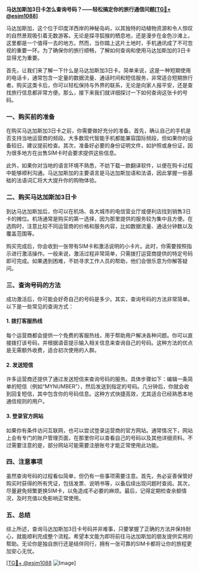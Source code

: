 **马达加斯加3日卡怎么查询号码？——轻松搞定你的旅行通信问题[[TG💪+ @esim1088](https://t.me/s/esim1088)]**

马达加斯加，这个位于印度洋西岸的神秘岛屿，以其独特的动植物资源和令人惊叹的自然景观吸引着无数游客。无论是探寻狐猴的栖息地，还是漫步在金色沙滩上，这里都是一个值得一去的地方。然而，当你踏上这片土地时，手机通讯成了不可忽视的重要一环。为了确保你的旅行顺畅，了解如何查询和使用马达加斯加的3日卡显得尤为重要。

首先，让我们来了解一下什么是马达加斯加3日卡。简单来说，这是一种短期使用的电话卡，通常包含一定量的数据流量、通话时间和短信服务，非常适合短期旅行者。购买这类卡后，你可以轻松保持与外界的联系，无论是向家人报平安，还是查找旅行信息都非常方便。那么，接下来我们就详细探讨一下如何查询这张卡的号码。

### 一、购买前的准备

在购买马达加斯加3日卡之前，你需要做好充分的准备。首先，确认自己的手机是否支持当地运营商的频段。大多数现代智能手机都能兼容国际频段，但如果你的设备较旧，建议提前检查。其次，准备好必要的身份证明文件，如护照或身份证，因为很多地方在出售SIM卡时会要求提供这些信息。

此外，如果你对当地的语言环境不熟悉，不妨下载一款翻译软件，以便在购卡过程中能够顺利沟通。马达加斯加的主要语言是马达加斯加语和法语，因此掌握一些基础的法语词汇将大大提升你的购物体验。

### 二、购买马达加斯加3日卡

到达马达加斯加后，你可以在机场、各大城市的电信营业厅或便利店找到销售3日卡的摊位。机场通常是购买的第一选择，因为那里提供的服务较为集中且方便。在选购时，注意比较不同运营商的价格和服务内容，比如数据流量、通话分钟数以及覆盖范围等。

购买完成后，你会收到一张带有SIM卡和激活说明的小卡片。此时，你需要按照指示进行激活操作。一般来说，激活过程非常简单，只需拨打运营商提供的特定号码即可完成。如果遇到困难，不妨寻求工作人员的帮助，他们会很乐意为你解答疑问。

### 三、查询号码的方法

成功激活后，你可能会好奇自己的号码是多少。其实，查询号码的方法非常简单。以下是一些常见的查询方式：

#### 1. 拨打客服热线

每个运营商都会提供一个免费的客服热线，用于帮助用户解决各种问题。你可以直接拨打该号码，并根据语音提示输入相关信息来查询自己的号码。这种方法的优点是无需额外收费，适合初次使用的人群。

#### 2. 发送短信

许多运营商还提供了通过发送短信来查询号码的服务。具体步骤如下：编辑一条简单的短信（例如“MYNUMBER”），然后发送到指定的号码。几分钟后，你就会收到回复短信，其中包含你的号码信息。这种方式快捷高效，尤其适合已经熟悉本地通信规则的用户。

#### 3. 登录官方网站

如果你有条件访问互联网，也可以尝试登录运营商的官方网站。通常情况下，网站上会有专门的账户管理页面，在那里你可以查看自己的号码以及其他详细资料。不过需要注意的是，部分网站可能需要注册账号才能正常使用此功能。

### 四、注意事项

虽然查询号码的过程看似简单，但仍有一些事项需要注意。首先，务必妥善保管好购买时获得的所有凭证，包括发票、说明书等，以备后续出现问题时查阅。其次，尽量避免频繁更换SIM卡，以免造成不必要的麻烦。最后，记得定期检查余额情况，及时充值以免影响正常使用。

### 五、总结

综上所述，查询马达加斯加3日卡号码并非难事，只要掌握了正确的方法并保持耐心，就能顺利完成整个流程。希望本文能为即将前往马达加斯加的朋友提供实用的帮助。无论你是独自旅行还是结伴同行，拥有一张可靠的SIM卡都将让你的旅程更加安心无忧。

[[TG💪+ @esim1088](https://t.me/s/esim1088) ![Image](https://i.postimg.cc/4NQfJmqS/Snipaste-2025-05-13-00-14-12.png)]